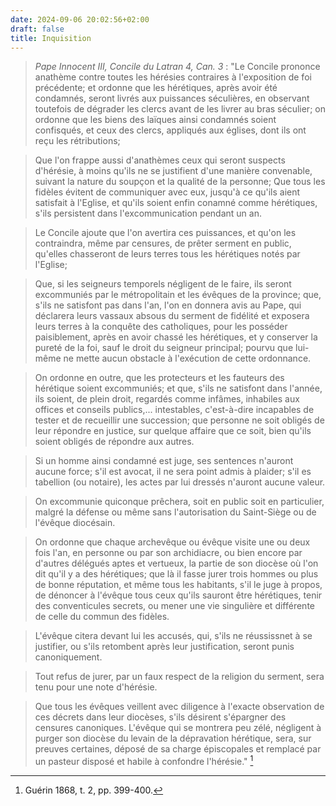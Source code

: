```yaml
---
date: 2024-09-06 20:02:56+02:00
draft: false
title: Inquisition
---
```





> *Pape Innocent III, Concile du Latran 4, Can. 3* : "Le Concile prononce anathème contre toutes les hérésies contraires à l'exposition de foi précédente; et ordonne que les hérétiques, après avoir été condamnés, seront livrés aux puissances séculières, en observant toutefois de dégrader les clercs avant de les livrer au bras séculier; on ordonne que les biens des laïques ainsi condamnés soient confisqués, et ceux des clercs, appliqués aux églises, dont ils ont reçu les rétributions; 

> Que l'on frappe aussi d'anathèmes ceux qui seront suspects d'hérésie, à moins qu'ils ne se justifient d'une manière convenable, suivant la nature du soupçon et la qualité de la personne; 
> Que tous les fidèles évitent de communiquer avec eux, jusqu'à ce qu'ils aient satisfait à l'Eglise, et qu'ils soient enfin conamné comme hérétiques, s'ils persistent dans l'excommunication pendant un an.

> Le Concile ajoute que l'on avertira ces puissances, et qu'on les contraindra, même par censures, de prêter serment en public, qu'elles chasseront de leurs terres tous les hérétiques notés par l'Eglise; 

> Que, si les seigneurs temporels négligent de le faire, ils seront excommuniés par le métropolitain et les évêques de la province; que, s'ils ne satisfont pas dans l'an, l'on en donnera avis au Pape, qui déclarera leurs vassaux absous du serment de fidélité et exposera leurs terres à la conquête des catholiques, pour les posséder paisiblement, après en avoir chassé les hérétiques, et y conserver la pureté de la foi, sauf le droit du seigneur principal; pourvu que lui-même ne mette aucun obstacle à l'exécution de cette ordonnance.

> On ordonne en outre, que les protecteurs et les fauteurs des hérétique soient excommuniés; et que, s'ils ne satisfont dans l'année, ils soient, de plein droit, regardés comme infâmes, inhabiles aux offices et conseils publics,... intestables, c'est-à-dire incapables de tester et de recueillir une succession; que personne ne soit obligés de leur répondre en justice, sur quelque affaire que ce soit, bien qu'ils soient obligés de répondre aux autres.

> Si un homme ainsi condamné est juge, ses sentences n'auront aucune force; s'il est avocat, il ne sera point admis à plaider; s'il es tabellion (ou notaire), les actes par lui dressés n'auront aucune valeur. 

> On excommunie quiconque prêchera, soit en public soit en particulier, malgré la défense ou même sans l'autorisation du Saint-Siège ou de l'évêque diocésain. 

> On ordonne que chaque archevêque ou évêque visite une ou deux fois l'an, en personne ou par son archidiacre, ou bien encore par d'autres délégués aptes et vertueux, la partie de son diocèse où l'on dit qu'il y a des hérétiques; que là il fasse jurer trois hommes ou plus de bonne réputation, et même tous les habitants, s'il le juge à propos, de dénoncer à l'évêque tous ceux qu'ils sauront être hérétiques, tenir des conventicules secrets, ou mener une vie singulière et différente de celle du commun des fidèles.

> L'évêque citera devant lui les accusés, qui, s'ils ne réussissnet à se justifier, ou s'ils retombent après leur justification, seront punis canoniquement. 

> Tout refus de jurer, par un faux respect de la religion du serment, sera tenu pour une note d'hérésie. 

> Que tous les évêques veillent avec diligence à l'exacte observation de ces décrets dans leur diocèses, s'ils désirent s'épargner des censures canoniques. L'évêque qui se montrera peu zélé, négligent à purger son diocèse du levain de la dépravation hérétique, sera, sur preuves certaines, déposé de sa charge épiscopales et remplacé par un pasteur disposé et habile à confondre l'hérésie." [^1]

[^1]: Guérin 1868, t. 2, pp. 399-400.


